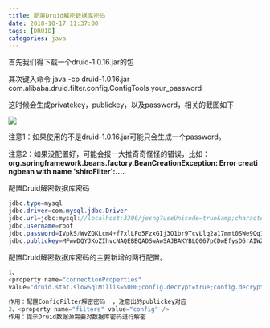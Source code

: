 ```yaml
---
title: 配置Druid解密数据库密码
date: 2018-10-17 11:37:00
tags: [DRUID]
categories: java
---
```


首先我们得下载一个druid-1.0.16.jar的包

其次键入命令&nbsp;java -cp druid-1.0.16.jar com.alibaba.druid.filter.config.ConfigTools your_password

这时候会生成privatekey，publickey，以及password，相关的截图如下

![](https://yapengwen.github.io/img/20161123020626355.png)


注意1：如果使用的不是druid-1.0.16.jar可能只会生成一个password。

注意2：如果没配置好，可能会报一大推奇奇怪怪的错误，比如：**org.springframework.beans.factory.BeanCreationException:&nbsp;Error&nbsp;creatingbean&nbsp;with name 'shiroFilter':....**



配置Druid解密数据库密码

```java
jdbc.type=mysql
jdbc.driver=com.mysql.jdbc.Driver
jdbc.url=jdbc:mysql://localhost:3306/jesng?useUnicode=true&amp;characterEncoding=utf-8
jdbc.username=root
jdbc.password=IVpkS/WvZQKLcm4+f7xlLFo5FzxGIj3O1br9TcvLlq2a17mmt0SWe9Qq1hyVKsnbsRdU6FKTItc6vVIF9RRpTw==
jdbc.publickey=MFwwDQYJKoZIhvcNAQEBBQADSwAwSAJBAKYBLQ067pCDwEfysD6rAIWZD4C2K7BO09NFYMmA+VD4i+28znGk9F3w3uCFp6vYf633rPJpx+hoHU/+9gBIewUCAwEAAQ==
```


配置Druid解密数据库密码的主要新增的两行配置。

```java
1、
<property name="connectionProperties"
value="druid.stat.slowSqlMillis=5000;config.decrypt=true;config.decrypt.key=${jdbc.publickey}"/>

作用：配置ConfigFilter解密密码  ，注意出的publickey对应
2、<property name="filters" value="config" />  
作用：提示Druid数据源需要对数据库密码进行解密  
```
